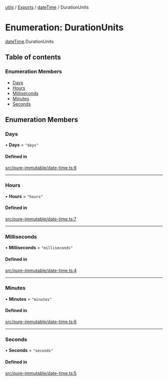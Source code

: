 [utils](../README.md) / [Exports](../modules.md) / [dateTime](../modules/dateTime.md) / DurationUnits

# Enumeration: DurationUnits

[dateTime](../modules/dateTime.md).DurationUnits

## Table of contents

### Enumeration Members

- [Days](dateTime.DurationUnits.md#days)
- [Hours](dateTime.DurationUnits.md#hours)
- [Milliseconds](dateTime.DurationUnits.md#milliseconds)
- [Minutes](dateTime.DurationUnits.md#minutes)
- [Seconds](dateTime.DurationUnits.md#seconds)

## Enumeration Members

### Days

• **Days** = ``"days"``

#### Defined in

[src/pure-immutable/date-time.ts:8](https://github.com/alpinisme/utils/blob/a3a7f70/src/pure-immutable/date-time.ts#L8)

___

### Hours

• **Hours** = ``"hours"``

#### Defined in

[src/pure-immutable/date-time.ts:7](https://github.com/alpinisme/utils/blob/a3a7f70/src/pure-immutable/date-time.ts#L7)

___

### Milliseconds

• **Milliseconds** = ``"milliseconds"``

#### Defined in

[src/pure-immutable/date-time.ts:4](https://github.com/alpinisme/utils/blob/a3a7f70/src/pure-immutable/date-time.ts#L4)

___

### Minutes

• **Minutes** = ``"minutes"``

#### Defined in

[src/pure-immutable/date-time.ts:6](https://github.com/alpinisme/utils/blob/a3a7f70/src/pure-immutable/date-time.ts#L6)

___

### Seconds

• **Seconds** = ``"seconds"``

#### Defined in

[src/pure-immutable/date-time.ts:5](https://github.com/alpinisme/utils/blob/a3a7f70/src/pure-immutable/date-time.ts#L5)
